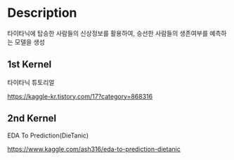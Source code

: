 # Description
타이타닉에 탑승한 사람들의 신상정보를 활용하여, 승선한 사람들의 생존여부를 예측하는 모델을 생성
## 1st Kernel
타이타닉 튜토리얼

https://kaggle-kr.tistory.com/17?category=868316
## 2nd Kernel
EDA To Prediction(DieTanic)

https://www.kaggle.com/ash316/eda-to-prediction-dietanic
